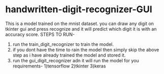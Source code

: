 # handwritten-digit-recognizer-GUI
This is a model trained on the mnist dataset.
you can draw any digit on tkinter gui and press recognize and it will predict which digit it is with an accuracy score.
STEPS TO RUN-
1) run the train_digit_recognizer to train the model.
2) if you dont have the time to rain the model then simply skip the above step as i have already trained the model and stored it.
3) run the gui_digit_recognizer adn it will run the model for you
requirements-
1)tensorflow
2)tkinter
3)keras
